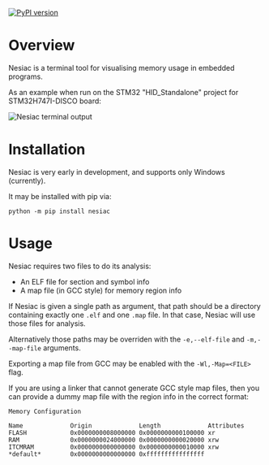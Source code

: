 [![PyPI version](https://badge.fury.io/py/nesiac.svg)](https://badge.fury.io/py/nesiac)

# Overview

Nesiac is a terminal tool for visualising memory usage in embedded programs.

As an example when run on the STM32 "HID_Standalone" project for STM32H747I-DISCO board:

![Nesiac terminal output](docs/example.png)

# Installation

Nesiac is very early in development, and supports only Windows (currently).

It may be installed with pip via:

`python -m pip install nesiac`

# Usage

Nesiac requires two files to do its analysis:

- An ELF file for section and symbol info
- A map file (in GCC style) for memory region info

If Nesiac is given a single path as argument, that path should be a directory containing exactly one `.elf` and one `.map` file. In that case, Nesiac will use those files for analysis.

Alternatively those paths may be overriden with the `-e,--elf-file` and `-m,--map-file` arguments.

Exporting a map file from GCC may be enabled with the `-Wl,-Map=<FILE>` flag.

If you are using a linker that cannot generate GCC style map files, then you can provide a dummy map file with the region info in the correct format:

```
Memory Configuration

Name             Origin             Length             Attributes
FLASH            0x0000000008000000 0x0000000000100000 xr
RAM              0x0000000024000000 0x0000000000020000 xrw
ITCMRAM          0x0000000000000000 0x0000000000010000 xrw
*default*        0x0000000000000000 0xffffffffffffffff
```
